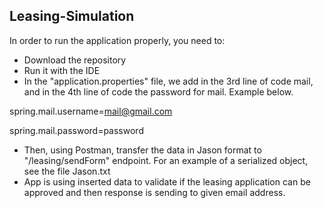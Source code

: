 ## **Leasing-Simulation**

In order to run the application properly, you need to:

- Download the repository
- Run it with the IDE
- In the "application.properties" file, we add in the 3rd line of code mail, and in the 4th line of code the password for mail. Example below.

spring.mail.username=mail@gmail.com

spring.mail.password=password

- Then, using Postman, transfer the data in Jason format to "/leasing/sendForm" endpoint. For an example of a serialized object, see the file Jason.txt
- App is using inserted data to validate if the leasing application can be approved and then response is sending to given email address.